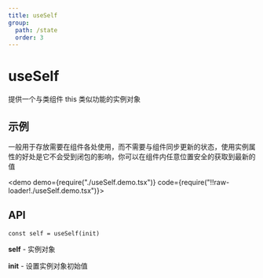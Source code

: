 ```yaml
---
title: useSelf
group:
  path: /state
  order: 3
---
```


# useSelf

提供一个与类组件 this 类似功能的实例对象

## 示例

一般用于存放需要在组件各处使用，而不需要与组件同步更新的状态，使用实例属性的好处是它不会受到闭包的影响，你可以在组件内任意位置安全的获取到最新的值

<demo demo={require("./useSelf.demo.tsx")} code={require("!!raw-loader!./useSelf.demo.tsx")}></demo>


## API

`const self = useSelf(init)`

**self** - 实例对象

**init** - 设置实例对象初始值
